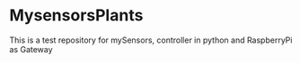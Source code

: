 # MysensorsPlants
This is a test repository for mySensors, controller in python and RaspberryPi as Gateway
